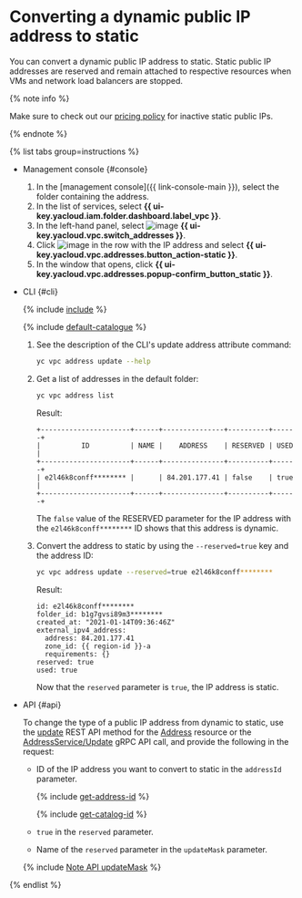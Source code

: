 # Converting a dynamic public IP address to static

You can convert a dynamic public IP address to static. Static public IP addresses are reserved and remain attached to respective resources when VMs and network load balancers are stopped.

{% note info %}

Make sure to check out our [pricing policy](../pricing.md#prices-public-ip) for inactive static public IPs.

{% endnote %}

{% list tabs group=instructions %}

- Management console {#console}

   1. In the [management console]({{ link-console-main }}), select the folder containing the address.
   1. In the list of services, select **{{ ui-key.yacloud.iam.folder.dashboard.label_vpc }}**.
   1. In the left-hand panel, select ![image](../../_assets/console-icons/map-pin.svg) **{{ ui-key.yacloud.vpc.switch_addresses }}**.
   1. Click ![image](../../_assets/console-icons/ellipsis.svg) in the row with the IP address and select **{{ ui-key.yacloud.vpc.addresses.button_action-static }}**.
   1. In the window that opens, click **{{ ui-key.yacloud.vpc.addresses.popup-confirm_button_static }}**.

- CLI {#cli}

   {% include [include](../../_includes/cli-install.md) %}

   {% include [default-catalogue](../../_includes/default-catalogue.md) %}

   1. See the description of the CLI's update address attribute command:

      ```bash
      yc vpc address update --help
      ```

   1. Get a list of addresses in the default folder:

      ```bash
      yc vpc address list
      ```

      Result:

      ```text
      +----------------------+------+---------------+----------+------+
      |          ID          | NAME |    ADDRESS    | RESERVED | USED |
      +----------------------+------+---------------+----------+------+
      | e2l46k8conff******** |      | 84.201.177.41 | false    | true |
      +----------------------+------+---------------+----------+------+
      ```

      The `false` value of the RESERVED parameter for the IP address with the `e2l46k8conff********` ID shows that this address is dynamic.

   1. Convert the address to static by using the `--reserved=true` key and the address ID:

      ```bash
      yc vpc address update --reserved=true e2l46k8conff********
      ```

      Result:

      ```text
      id: e2l46k8conff********
      folder_id: b1g7gvsi89m3********
      created_at: "2021-01-14T09:36:46Z"
      external_ipv4_address:
        address: 84.201.177.41
        zone_id: {{ region-id }}-a
        requirements: {}
      reserved: true
      used: true
      ```

      Now that the `reserved` parameter is `true`, the IP address is static.

- API {#api}

  To change the type of a public IP address from dynamic to static, use the [update](../api-ref/Address/update.md) REST API method for the [Address](../api-ref/Address/index.md) resource or the [AddressService/Update](../api-ref/grpc/Address/update.md) gRPC API call, and provide the following in the request:

  * ID of the IP address you want to convert to static in the `addressId` parameter.

    {% include [get-address-id](../../_includes/vpc/get-adress-id.md) %}

    {% include [get-catalog-id](../../_includes/get-catalog-id.md) %}

  * `true` in the `reserved` parameter.
  * Name of the `reserved` parameter in the `updateMask` parameter.

  {% include [Note API updateMask](../../_includes/note-api-updatemask.md) %}

{% endlist %}
